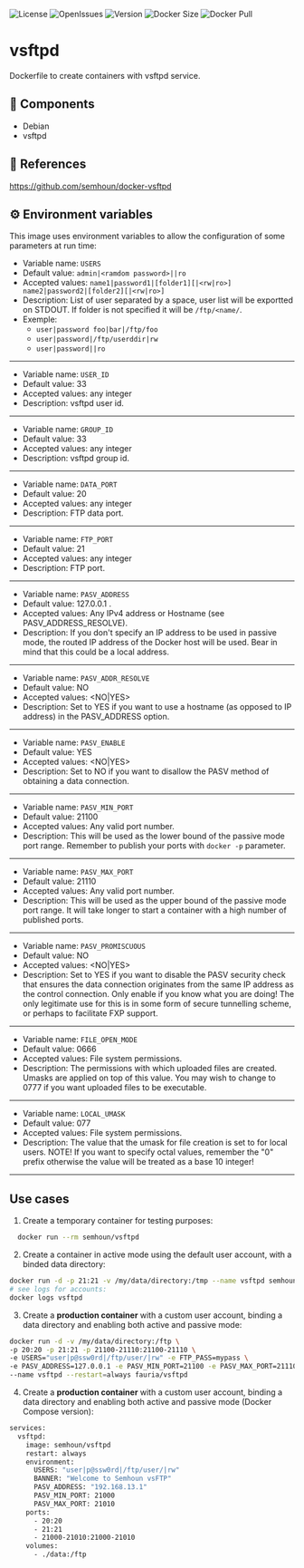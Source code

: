 ![License](https://img.shields.io/github/license/semhoun/docker_vsftpd) ![OpenIssues](https://img.shields.io/github/issues-raw/semhoun/docker_vsftpd) ![Version](https://img.shields.io/github/v/tag/semhoun/docker_vsftpd) ![Docker Size](https://img.shields.io/docker/image-size/semhoun/vsftpd) ![Docker Pull](https://img.shields.io/docker/pulls/semhoun/vsftpd)

# vsftpd
Dockerfile to create containers with vsftpd service.

## 🧾 Components
 - Debian
 - vsftpd

## 🔗 References
https://github.com/semhoun/docker-vsftpd

## ⚙️ Environment variables
This image uses environment variables to allow the configuration of some parameters at run time:

* Variable name: `USERS`
* Default value: `admin|<ramdom password>||ro`
* Accepted values: `name1|password1|[folder1][|<rw|ro>] name2|password2|[folder2][|<rw|ro>]`
* Description: List of user separated by a space, user list will be exportted on STDOUT.  If folder is not specified it will be `/ftp/<name/`.
* Exemple:
  * `user|password foo|bar|/ftp/foo`
  * `user|password|/ftp/userddir|rw`
  * `user|password||ro`

----

* Variable name: `USER_ID`
* Default value: 33
* Accepted values: any integer
* Description: vsftpd user id.

----

* Variable name: `GROUP_ID`
* Default value: 33
* Accepted values: any integer
* Description: vsftpd group id.

----

* Variable name: `DATA_PORT`
* Default value: 20
* Accepted values: any integer
* Description: FTP data port.

----

* Variable name: `FTP_PORT`
* Default value: 21
* Accepted values: any integer
* Description: FTP port.

----

* Variable name: `PASV_ADDRESS`
* Default value: 127.0.0.1 .
* Accepted values: Any IPv4 address or Hostname (see PASV_ADDRESS_RESOLVE).
* Description: If you don't specify an IP address to be used in passive mode, the routed IP address of the Docker host will be used. Bear in mind that this could be a local address.

----

* Variable name: `PASV_ADDR_RESOLVE`
* Default value: NO
* Accepted values: <NO|YES>
* Description: Set to YES if you want to use a hostname (as opposed to IP address) in the PASV_ADDRESS option.

----

* Variable name: `PASV_ENABLE`
* Default value: YES
* Accepted values: <NO|YES>
* Description: Set to NO if you want to disallow the PASV method of obtaining a data connection.

----

* Variable name: `PASV_MIN_PORT`
* Default value: 21100
* Accepted values: Any valid port number.
* Description: This will be used as the lower bound of the passive mode port range. Remember to publish your ports with `docker -p` parameter.

----

* Variable name: `PASV_MAX_PORT`
* Default value: 21110
* Accepted values: Any valid port number.
* Description: This will be used as the upper bound of the passive mode port range. It will take longer to start a container with a high number of published ports.

----

* Variable name: `PASV_PROMISCUOUS`
* Default value: NO
* Accepted values: <NO|YES>
* Description: Set to YES if you want to disable the PASV security check that ensures the data connection originates from the same IP address as the control connection. Only enable if you know what you are doing! The only legitimate use for this is in some form of secure tunnelling scheme, or perhaps to facilitate FXP support.

----

* Variable name: `FILE_OPEN_MODE`
* Default value: 0666
* Accepted values: File system permissions.
* Description: The permissions with which uploaded files are created. Umasks are applied on top of this value. You may wish to change to 0777 if you want uploaded files to be executable.

----

* Variable name: `LOCAL_UMASK`
* Default value: 077
* Accepted values: File system permissions.
* Description: The value that the umask for file creation is set to for local users. NOTE! If you want to specify octal values, remember the "0" prefix otherwise the value will be treated as a base 10 integer!

----

Use cases
----

1) Create a temporary container for testing purposes:

```bash
  docker run --rm semhoun/vsftpd
```

2) Create a container in active mode using the default user account, with a binded data directory:

```bash
docker run -d -p 21:21 -v /my/data/directory:/tmp --name vsftpd semhoun/vsftpd
# see logs for accounts:
docker logs vsftpd
```

3) Create a **production container** with a custom user account, binding a data directory and enabling both active and passive mode:

```bash
docker run -d -v /my/data/directory:/ftp \
-p 20:20 -p 21:21 -p 21100-21110:21100-21110 \
-e USERS="user|p@ssw0rd|/ftp/user/|rw" -e FTP_PASS=mypass \
-e PASV_ADDRESS=127.0.0.1 -e PASV_MIN_PORT=21100 -e PASV_MAX_PORT=21110 \
--name vsftpd --restart=always fauria/vsftpd
```

4) Create a **production container** with a custom user account, binding a data directory and enabling both active and passive mode (Docker Compose version):
```bash
services:
  vsftpd:
    image: semhoun/vsftpd
    restart: always
    environment:
      USERS: "user|p@ssw0rd|/ftp/user/|rw"
      BANNER: "Welcome to Semhoun vsFTP"
      PASV_ADDRESS: "192.168.13.1"
      PASV_MIN_PORT: 21000
      PASV_MAX_PORT: 21010
    ports:
      - 20:20
      - 21:21
      - 21000-21010:21000-21010
    volumes:
      - ./data:/ftp
```